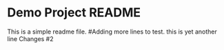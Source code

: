 # Demo Project README
This is a simple readme file. 
#Adding more lines to test.
this is yet another line
Changes #2